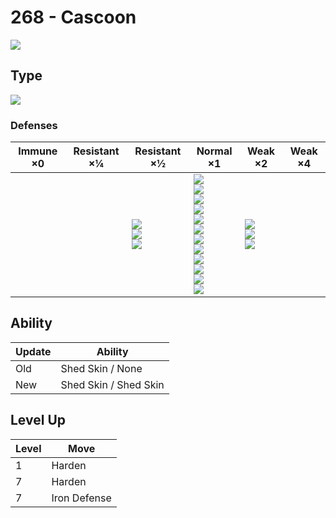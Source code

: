 # 268 - Cascoon
![][268]

## Type

![][bug]

### Defenses

Immune ×0 | Resistant ×¼ | Resistant ×½                                     | Normal ×1                                                                                                                                                                              | Weak ×2                                     | Weak ×4 | 
---       | ---          | ---                                              | ---                                                                                                                                                                                    | ---                                         | ---     | 
          |              | ![][fighting]<br> ![][ground]<br> ![][grass]<br> | ![][normal]<br> ![][poison]<br> ![][bug]<br> ![][ghost]<br> ![][steel]<br> ![][water]<br> ![][electric]<br> ![][psychic]<br> ![][ice]<br> ![][dragon]<br> ![][dark]<br> ![][fairy]<br> | ![][flying]<br> ![][rock]<br> ![][fire]<br> |         | 

## Ability

Update | Ability               | 
---    | ---                   | 
Old    | Shed Skin / None      | 
New    | Shed Skin / Shed Skin | 

## Level Up

Level | Move         | 
---   | ---          | 
1     | Harden       | 
7     | Harden       | 
7     | Iron Defense | 

[268]: ../img/pokemon/268.png
[normal]: ../img/types/normal.png
[fire]: ../img/types/fire.png
[fighting]: ../img/types/fighting.png
[water]: ../img/types/water.png
[flying]: ../img/types/flying.png
[grass]: ../img/types/grass.png
[poison]: ../img/types/poison.png
[electric]: ../img/types/electric.png
[ground]: ../img/types/ground.png
[psychic]: ../img/types/psychic.png
[rock]: ../img/types/rock.png
[ice]: ../img/types/ice.png
[bug]: ../img/types/bug.png
[dragon]: ../img/types/dragon.png
[ghost]: ../img/types/ghost.png
[dark]: ../img/types/dark.png
[steel]: ../img/types/steel.png
[fairy]: ../img/types/fairy.png
